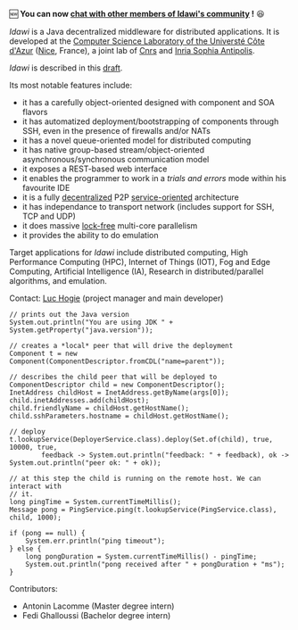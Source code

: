 :new: **You can now [chat with other members of Idawi's community](http://webchat.ircnet.net/?channels=idawi&uio=MT11bmRlZmluZWQb1) !** :satisfied:

*Idawi* is a Java decentralized middleware for distributed applications. It is developed at the
[Computer Science Laboratory of the Universté Côte d'Azur](http://www.i3s.unice.fr/en/comredEn) ([Nice](https://www.google.com/maps/@43.5168069,6.6753034,5633a,35y,67.34h,76.97t/data=!3m1!1e3), France),
a joint lab of [Cnrs](https://www.cnrs.fr) and [Inria Sophia Antipolis](https://www.inria.fr).

*Idawi* is described in this [draft](http://www.i3s.unice.fr/~hogie/idawi.pdf).

Its most notable features include:
- it has a carefully object-oriented designed with component and SOA flavors
- it has automatized deployment/bootstrapping of components through SSH, even in the presence of firewalls and/or NATs
- it has a novel queue-oriented model for distributed computing
- it has native group-based stream/object-oriented asynchronous/synchronous communication model
- it exposes a REST-based web interface
- it enables the programmer to work in a *trials and errors* mode within his favourite IDE
- it is a fully [decentralized](https://en.wikipedia.org/wiki/Decentralised_system) P2P [service-oriented](https://en.wikipedia.org/wiki/Service-oriented_architecture) architecture
- it has independance to transport network (includes support for SSH, TCP and UDP)
- it does massive [lock-free](https://preshing.com/20120612/an-introduction-to-lock-free-programming/) multi-core parallelism
- it provides the ability to do emulation

Target applications for *Idawi* include distributed computing, High Performance Computing (HPC), Internet of Things (IOT), Fog and Edge Computing, Artificial Intelligence (IA), Research in distributed/parallel algorithms, and emulation.

Contact: [Luc Hogie](http://www.i3s.unice.fr/~hogie/) (project manager and main developer)

```java=
// prints out the Java version
System.out.println("You are using JDK " + System.getProperty("java.version"));

// creates a *local* peer that will drive the deployment
Component t = new Component(ComponentDescriptor.fromCDL("name=parent"));

// describes the child peer that will be deployed to
ComponentDescriptor child = new ComponentDescriptor();
InetAddress childHost = InetAddress.getByName(args[0]);
child.inetAddresses.add(childHost);
child.friendlyName = childHost.getHostName();
child.sshParameters.hostname = childHost.getHostName();

// deploy
t.lookupService(DeployerService.class).deploy(Set.of(child), true, 10000, true,
		feedback -> System.out.println("feedback: " + feedback), ok -> System.out.println("peer ok: " + ok));

// at this step the child is running on the remote host. We can interact with
// it.
long pingTime = System.currentTimeMillis();
Message pong = PingService.ping(t.lookupService(PingService.class), child, 1000);

if (pong == null) {
	System.err.println("ping timeout");
} else {
	long pongDuration = System.currentTimeMillis() - pingTime;
	System.out.println("pong received after " + pongDuration + "ms");
}
```



Contributors:
- Antonin Lacomme (Master degree intern)
- Fedi Ghalloussi (Bachelor degree intern)
